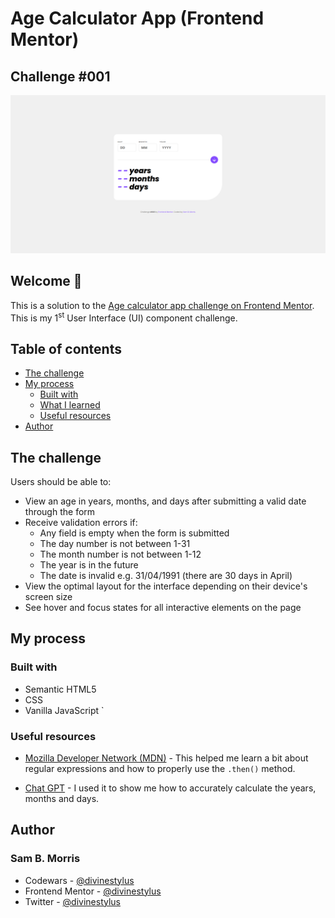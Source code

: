 # Age Calculator App (Frontend Mentor)
## Challenge #001

![Design preview for the Age calculator app coding challenge](./assets/page-view.png)

## Welcome 👋
This is a solution to the [Age calculator app challenge on Frontend Mentor](https://www.frontendmentor.io/challenges/age-calculator-app-dF9DFFpj-Q). This is my 1<sup>st</sup>  User Interface (UI) component challenge.

## Table of contents

- [The challenge](#the-challenge)
- [My process](#my-process)
  - [Built with](#built-with)
  - [What I learned](#what-i-learned)
  - [Useful resources](#useful-resources)
- [Author](#author)

## The challenge

Users should be able to:

- View an age in years, months, and days after submitting a valid date through the form
- Receive validation errors if:
  - Any field is empty when the form is submitted
  - The day number is not between 1-31
  - The month number is not between 1-12
  - The year is in the future
  - The date is invalid e.g. 31/04/1991 (there are 30 days in April)
- View the optimal layout for the interface depending on their device's screen size
- See hover and focus states for all interactive elements on the page

## My process
### Built with

- Semantic HTML5
- CSS
- Vanilla JavaScript
`

### Useful resources

- [Mozilla Developer Network (MDN)](https://developer.mozilla.org/en-US/docs/Web/JavaScript/Guide/Regular_expressions) - This helped me learn a bit about regular expressions and how to properly use the <Code>.then()</code> method.

- [Chat GPT](https://www.chat.openai.com) - I used it to show me how to accurately calculate the years, months and days.

## Author
### Sam B. Morris
- Codewars - [@divinestylus](https://www.codewars.com/users/divinestylus)
- Frontend Mentor - [@divinestylus](https://www.frontendmentor.io/profile/divinestylus)
- Twitter - [@divinestylus](https://www.twitter.com/divinestylus)